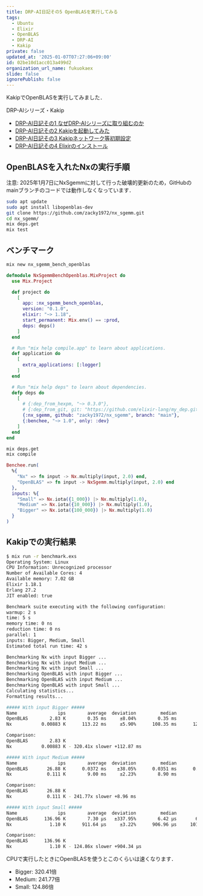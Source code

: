 ```yaml
---
title: DRP-AI日記その5 OpenBLASを実行してみる
tags:
  - Ubuntu
  - Elixir
  - OpenBLAS
  - DRP-AI
  - Kakip
private: false
updated_at: '2025-01-07T07:27:06+09:00'
id: 02be10d1acc013a499d2
organization_url_name: fukuokaex
slide: false
ignorePublish: false
---
```

KakipでOpenBLASを実行してみました．

DRP-AIシリーズ・Kakip

- [DRP-AI日記その1 なぜDRP-AIシリーズに取り組むのか](https://qiita.com/zacky1972/items/3ebf021cab1e972890f8)
- [DRP-AI日記その2 Kakipを起動してみた](https://qiita.com/zacky1972/items/438ddc192fc499fb697c)
- [DRP-AI日記その3 Kakipネットワーク等初期設定](https://qiita.com/zacky1972/items/ab6a176f0ad481473f71)
- [DRP-AI日記その4 Elixirのインストール](https://qiita.com/zacky1972/items/922176433e54046b8338)

## OpenBLASを入れたNxの実行手順

注意: 2025年1月7日にNxSgemmに対して行った破壊的更新のため，GitHubのmainブランチのコードでは動作しなくなっています．

```bash
sudo apt update
sudo apt install libopenblas-dev
git clone https://github.com/zacky1972/nx_sgemm.git
cd nx_sgemm/
mix deps.get
mix test
```

## ベンチマーク

```bash
mix new nx_sgemm_bench_openblas
```

```elixir:mix.exs
defmodule NxSgemmBenchOpenblas.MixProject do
  use Mix.Project

  def project do
    [
      app: :nx_sgemm_bench_openblas,
      version: "0.1.0",
      elixir: "~> 1.18",
      start_permanent: Mix.env() == :prod,
      deps: deps()
    ]
  end

  # Run "mix help compile.app" to learn about applications.
  def application do
    [
      extra_applications: [:logger]
    ]
  end

  # Run "mix help deps" to learn about dependencies.
  defp deps do
    [
      # {:dep_from_hexpm, "~> 0.3.0"},
      # {:dep_from_git, git: "https://github.com/elixir-lang/my_dep.git", tag: "0.1.0"}
      {:nx_sgemm, github: "zacky1972/nx_sgemm", branch: "main"},
      {:benchee, "~> 1.0", only: :dev}
    ]
  end
end
```

```bash
mix deps.get 
mix compile
```

```elixir:benchmark.exs
Benchee.run(
  %{
    "Nx" => fn input -> Nx.multiply(input, 2.0) end,
    "OpenBLAS" => fn input -> NxSgemm.multiply(input, 2.0) end
  },
  inputs: %{
    "Small" => Nx.iota({1_000}) |> Nx.multiply(1.0),
    "Medium" => Nx.iota({10_000}) |> Nx.multiply(1.0),
    "Bigger" => Nx.iota({100_000}) |> Nx.multiply(1.0)
  }
)
```

## Kakipでの実行結果

```bash
$ mix run -r benchmark.exs
Operating System: Linux
CPU Information: Unrecognized processor
Number of Available Cores: 4
Available memory: 7.02 GB
Elixir 1.18.1
Erlang 27.2
JIT enabled: true

Benchmark suite executing with the following configuration:
warmup: 2 s
time: 5 s
memory time: 0 ns
reduction time: 0 ns
parallel: 1
inputs: Bigger, Medium, Small
Estimated total run time: 42 s

Benchmarking Nx with input Bigger ...
Benchmarking Nx with input Medium ...
Benchmarking Nx with input Small ...
Benchmarking OpenBLAS with input Bigger ...
Benchmarking OpenBLAS with input Medium ...
Benchmarking OpenBLAS with input Small ...
Calculating statistics...
Formatting results...

##### With input Bigger #####
Name               ips        average  deviation         median         99th %
OpenBLAS        2.83 K        0.35 ms     ±8.04%        0.35 ms        0.44 ms
Nx           0.00883 K      113.22 ms     ±5.90%      108.35 ms      122.41 ms

Comparison: 
OpenBLAS        2.83 K
Nx           0.00883 K - 320.41x slower +112.87 ms

##### With input Medium #####
Name               ips        average  deviation         median         99th %
OpenBLAS       26.88 K      0.0372 ms    ±38.05%      0.0351 ms      0.0616 ms
Nx             0.111 K        9.00 ms     ±2.23%        8.90 ms        9.47 ms

Comparison: 
OpenBLAS       26.88 K
Nx             0.111 K - 241.77x slower +8.96 ms

##### With input Small #####
Name               ips        average  deviation         median         99th %
OpenBLAS      136.96 K        7.30 μs   ±337.95%        6.42 μs       65.63 μs
Nx              1.10 K      911.64 μs     ±3.22%      906.96 μs     1017.12 μs

Comparison: 
OpenBLAS      136.96 K
Nx              1.10 K - 124.86x slower +904.34 μs
```

CPUで実行したときにOpenBLASを使うとこのくらいは速くなります．

* Bigger: 320.41倍
* Medium: 241.77倍
* Small: 124.86倍
